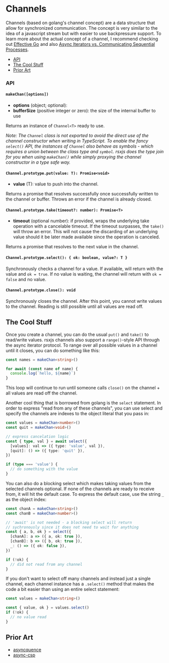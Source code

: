 # Channels

Channels (based on golang's channel concept) are a data structure that allow for
synchronized communication. The concept is very similar to the idea of a javascript
stream but with easier to use backpressure support. To learn more about the actual
concept of a channel, I recommend checking out [Effective Go]() and also
[Async Iterators vs. Communicating Sequential Processes]().

 - [API](#api)
 - [The Cool Stuff](#the-cool-stuff)
 - [Prior Art](#prior-art)

### API

#### `makeChan([options])`

 - **options** (object; optional):
  - **bufferSize** (positive integer or zero): the size of the internal buffer to use

Returns an instance of `Channel<T>` ready to use.

*Note: The `Channel` class is not exported to avoid the direct use of the channel
constructor when writing in TypeScript. To enable the fancy `select()` API, the
instances of `Channel` also behave as symbols - which requires a union between
the class type and `symbol`. rsxjs does the type join for you when using `makeChan()`
while simply proxying the channel constructor in a type safe way.*

#### `Channel.prototype.put(value: T): Promise<void>`

 - **value** (T): value to push into the channel.

Returns a promise that resolves successfully once successfully written to the channel
or buffer.
Throws an error if the channel is already closed.

#### `Channel.prototype.take(timeout?: number): Promise<T>`

 - **timeout** (optional number): if provided, wraps the underlying take operation with
 a cancelable timeout. If the timeout surpasses, the `take()` will throw an error. This
 will not cause the discarding of an underlying value should it be later made available
 since the operation is canceled.

Returns a promise that resolves to the next value in the channel.

#### `Channel.prototype.select(): { ok: boolean, value?: T }`

Synchronously checks a channel for a value. If available, will return with the value and
`ok = true`. If no value is waiting, the channel will return with `ok = false` and no
value.

#### `Channel.prototype.close(): void`

Synchronously closes the channel. After this point, you cannot write values to the channel.
Reading is still possible until all values are read off.

## The Cool Stuff

Once you create a channel, you can do the usual `put()` and `take()` to read/write values.
rsxjs channels also support a `range()`-style API through the async iterator protocol. To
range over all possible values in a channel until it closes, you can do something like this:

```typescript
const names = makeChan<string>()

for await (const name of name) {
  console.log(`hello, ${name}`)
}
```

This loop will continue to run until someone calls `close()` on the channel + all values are
read off the channel.

Another cool thing that is borrowed from golang is the `select` statement. In order to express
"read from any of these channels", you can use select and specify the channels are indexes to
the object literal that you pass in:

```typescript
const values = makeChan<number>()
const quit = makeChan<void>()

// express cancelation logic
const { type, val } = await select({
  [values]: val => ({ type: 'value', val }),
  [quit]: () => ({ type: 'quit' }),
})

if (type === 'value') {
  // do something with the value
}
```

You can also do a blocking select which makes taking values from the selected channels optional.
If none of the channels are ready to receive from, it will hit the default case. To express the
default case, use the string `_` as the object index:

```typescript
const chanA = makeChan<string>()
const chanB = makeChan<number>()

// 'await' is not needed - a blocking select will return
// sychronously since it does not need to wait for anything
const { a, b, ok } = select({
  [chanA]: a => ({ a, ok: true }),
  [chanB]: b => ({ b, ok: true }),
  _: () => ({ ok: false }),
})

if (!ok) {
  // did not read from any channel
}
```

If you don't want to select off many channels and instead just a single channel, each
channel instance has a `.select()` method that makes the code a bit easier than using
an entire select statement:

```typescript
const values = makeChan<string>()

const { value, ok } = values.select()
if (!ok) {
  // no value read
}
```

## Prior Art

 - [asyncquence](https://github.com/getify/asyncquence)
 - [async-csp](https://github.com/.../async-csp)
